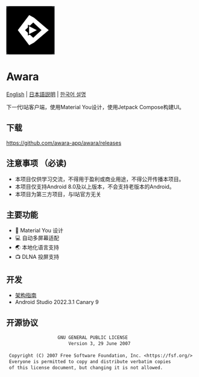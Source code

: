 <kbd>
<img src="doc/icon.png"  width="128" height="128" />
</kbd>

# Awara
[English](doc/README.en.md) | [日本語説明](doc/README.ja.md) | [한국어 설명](doc/README.ko.md)

下一代I站客户端，使用Material You设计，使用Jetpack Compose构建UI。   

## 下载
https://github.com/awara-app/awara/releases

## 注意事项 （必读)
* 本项目仅供学习交流，不得用于盈利或商业用途，不得公开传播本项目。
* 本项目仅支持Android 8.0及以上版本，不会支持老版本的Android。
* 本项目为第三方项目，与I站官方无关

## 主要功能
- 🎨 Material You 设计
- 💻 自动多屏幕适配
- 🌏 本地化语言支持
- 📺 DLNA 投屏支持

## 开发
- [架构指南](https://developer.android.com/topic/architecture)
- Android Studio 2022.3.1 Canary 9

## 开源协议
```text
                   GNU GENERAL PUBLIC LICENSE
                       Version 3, 29 June 2007

 Copyright (C) 2007 Free Software Foundation, Inc. <https://fsf.org/>
 Everyone is permitted to copy and distribute verbatim copies
 of this license document, but changing it is not allowed.
```